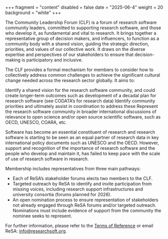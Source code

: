 +++
fragment = "content"
disabled = false
date = "2025-06-4"
weight = 20
background = "white"
+++

The Community Leadership Forum (CLF) is a forum of research software community leaders, committed to supporting research software, and those who develop it, as fundamental and vital to research. It  brings together a representative group of decision makers, and influencers, to function as a community body with a shared vision, guiding the strategic direction, priorities, and values of our collective work. It draws on the diverse expertise and perspectives of our stakeholders to ensure that decision-making is participatory and inclusive.

The CLF provides a formal mechanism for members to consider how to collectively address common challenges to achieve the significant cultural change needed across the research sector globally. It aims to:

Identify a shared vision for the research software community, and could create longer-term outcomes such as development of a decadal plan for research software (see CODATA’s for research data)
Identify community priorities and ultimately assist in coordination to address these
Represent the research software community in broader international discussions of relevance to open science and/or open source scientific software, such as OECD, UNESCO, COARA, etc.

Software has become an essential constituent of research and research software is starting to be seen as an equal partner of research data in key international policy documents such as UNESCO and the OECD. However, support and recognition of the importance of research software and the people who develop and maintain it, has failed to keep pace with the scale of use of research software in research. 

Membership includes representatives from three main pathways:
- Each of ReSA’s stakeholder forums elects two members to the CLF.
- Targeted outreach by ReSA to identify and invite participation from missing voices, including research support infrastructures and university consortia (forums planned for 2026).
- An open nomination process to ensure representation of stakeholders not already engaged through ReSA forums and/or targeted outreach. Nominations must include evidence of support from the community the nominee seeks to represent.

For further information, please refer to the [Terms of Reference](https://docs.google.com/document/d/19SYb-RDn9x73siK8CKWz1fC2x0xjd-hgTxFxQFh3IXw/edit?tab=t.0) or email ReSA: info@researchsoft.org. 
